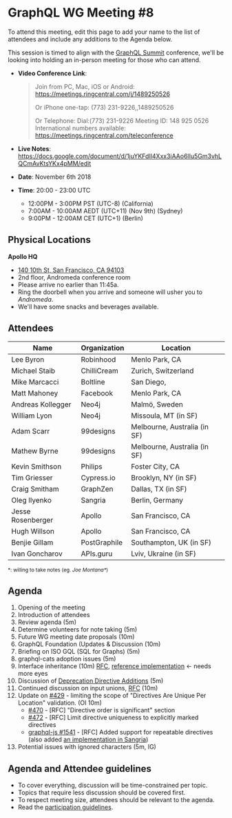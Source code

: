 # GraphQL WG Meeting #8

To attend this meeting, edit this page to add your name to the list of attendees
and include any additions to the Agenda below.

This session is timed to align with the [GraphQL Summit](https://summit.graphql.com/) conference, we'll be looking into holding an in-person meeting for those who can attend.

- **Video Conference Link**:

  > Join from PC, Mac, iOS or Android: https://meetings.ringcentral.com/j/1489250526
  >
  > Or iPhone one-tap:
  >     (773) 231-9226,,1489250526
  >
  > Or Telephone:
  >      Dial:(773) 231-9226
  >      Meeting ID: 148 925 0526
  >      International numbers available: https://meetings.ringcentral.com/teleconference

- **Live Notes**: https://docs.google.com/document/d/1juYKFdIl4Xxx3iAAo6lIu5Gm3vhLQCmAvKtsYKx4pMM/edit
- **Date**: November 6th 2018
- **Time**: 20:00 - 23:00 UTC
  - 12:00PM - 3:00PM PST (UTC-8) (California)
  - 7:00AM - 10:00AM AEDT (UTC+11) (Nov 9th) (Sydney)
  - 9:00PM - 12:00AM CET (UTC+1) (Berlin)

## Physical Locations

**Apollo HQ**
  * [140 10th St, San Francisco, CA 94103](https://goo.gl/maps/S7tzxCFpbcu)
  * 2nd floor, Andromeda conference room
  * Please arrive no earlier than 11:45a.
  * Ring the doorbell when you arrive and someone will usher you to _Andromeda_.
  * We'll have some snacks and beverages available.

## Attendees

Name                 | Organization  | Location
-------------------- | ------------- | ----------------------
Lee Byron            | Robinhood     | Menlo Park, CA
Michael Staib        | ChilliCream   | Zurich, Switzerland
Mike Marcacci        | Boltline      | San Diego, 
Matt Mahoney         | Facebook      | Menlo Park, CA
Andreas Kollegger    | Neo4j         | Malmö, Sweden
William Lyon         | Neo4j         | Missoula, MT (in SF)
Adam Scarr           | 99designs     | Melbourne, Australia (in SF)
Mathew Byrne         | 99designs     | Melbourne, Australia (in SF)
Kevin Smithson       | Philips       | Foster City, CA
Tim Griesser         | Cypress.io    | Brooklyn, NY (in SF)
Craig Smitham        | GraphZen      | Dallas, TX (in SF)
Oleg Ilyenko         | Sangria       | Berlin, Germany
Jesse Rosenberger    | Apollo        | San Francisco, CA
Hugh Willson         | Apollo        | San Francisco, CA
Benjie Gillam        | PostGraphile  | Southampton, UK (in SF)
Ivan Goncharov       | APIs.guru     | Lviv, Ukraine (in SF)

<small>\*: willing to take notes (eg. <em>Joe Montana*</em>)</small>

## Agenda

1. Opening of the meeting
1. Introduction of attendees
1. Review agenda (5m)
1. Determine volunteers for note taking (5m)
1. Future WG meeting date proposals (10m)
1. GraphQL Foundation (Updates & Discussion (10m)
1. Briefing on ISO GQL (SQL for Graphs) (5m)
1. graphql-cats adoption issues (5m)
1. Interface inheritance (10m) [RFC](https://github.com/facebook/graphql/pull/373), [reference implementation](https://github.com/graphql/graphql-js/pull/1218) <- needs more eyes
1. Discussion of [Deprecation Directive Additions](https://github.com/facebook/graphql/pull/525) (5m)
1. Continued discussion on input unions, [RFC](https://github.com/facebook/graphql/pull/395) (10m)
1. Update on [#429](https://github.com/facebook/graphql/issues/429) - limiting the scope of "Directives Are Unique Per Location" validation. (OI 10m)
    - [#470](https://github.com/facebook/graphql/pull/470) - [RFC] "Directive order is significant" section
    - [#472](https://github.com/facebook/graphql/pull/472) - [RFC] Limit directive uniqueness to explicitly marked directives
    - [graphql-js #1541](https://github.com/graphql/graphql-js/pull/1541) - [RFC] Added support for repeatable directives (also added [an implementation in Sangria](https://github.com/sangria-graphql/sangria/pull/412))
1. Potential issues with ignored characters (5m, IG)

## Agenda and Attendee guidelines

- To cover everything, discussion will be time-constrained per topic.
- Topics that require less discussion should be covered first.
- To respect meeting size, attendees should be relevant to the agenda.
- Read the [participation guidelines](../README.md#participation-guidelines).
